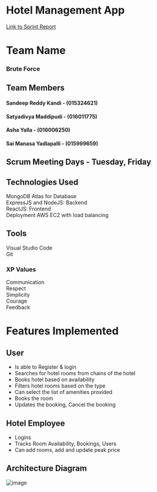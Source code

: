 # Hotel Management App

[Link to Sprint Report](https://docs.google.com/spreadsheets/d/1N_YAxDElzVTV7xWyxAjk_7LDUGHTmtO2qs2-PweUnzY/edit#gid=1312521409)

# Team Name

### Brute Force

## Team Members

#### Sandeep Reddy Kandi - (015324621)

#### Satyadivya Maddipudi - (016011775)

#### Asha Yalla - (016006250)

#### Sai Manasa Yadlapalli - (015999659)

## Scrum Meeting Days - Tuesday, Friday

## Technologies Used

MongoDB Atlas for Database <br/>
ExpressJS and NodeJS: Backend <br/>
ReactJS: Frontend <br/>
Deployment AWS EC2 with load balancing 

## Tools
 Visual Studio Code <br/>
 Git 
 
 ### XP Values <br/>
 Communication <br/>
 Respect <br/>
 Simplicity <br/>
 Courage <br/>
 Feedback <br/>

# Features Implemented

## User

- Is able to Register & login 
- Searches for hotel rooms from chains of the hotel
- Books hotel based on availability
- Filters hotel rooms based on the type
- Can select the list of amenities provided
- Books the room
- Updates the booking, Cancel the booking

## Hotel Employee
- Logins
- Tracks Room Availability, Bookings,  Users
- Can add rooms, add and update peak price


## Architecture Diagram
![image](https://user-images.githubusercontent.com/87613567/167996483-33063050-fc60-4317-877a-6bbe8adaad02.png)

